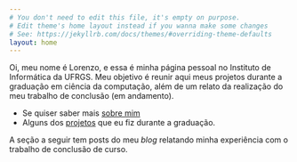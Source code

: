 ```yaml
---
# You don't need to edit this file, it's empty on purpose.
# Edit theme's home layout instead if you wanna make some changes
# See: https://jekyllrb.com/docs/themes/#overriding-theme-defaults
layout: home
---
```


Oi, meu nome é Lorenzo, e essa é minha página pessoal no Instituto de Informática da UFRGS. Meu objetivo é reunir aqui meus projetos durante a graduação em ciência da computação, além de um relato da realização do meu trabalho de conclusão (em andamento).

* Se quiser saber mais [sobre mim](/about)
* Alguns dos [projetos](/projects) que eu fiz durante a graduação.

A seção a seguir tem posts do meu _blog_ relatando minha experiência com o trabalho de conclusão de curso.
